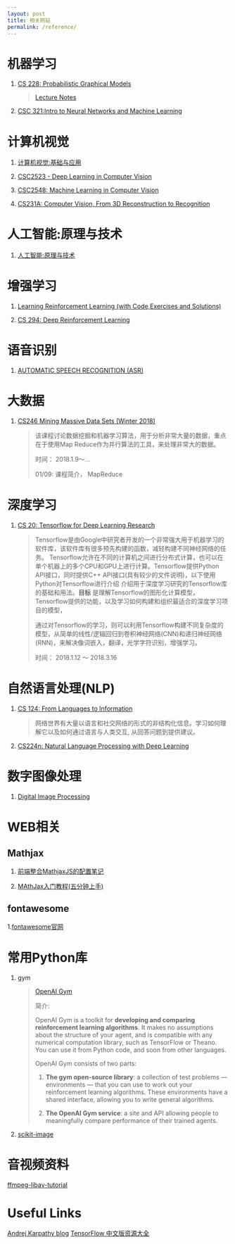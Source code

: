 ```yaml
---
layout: post
title: 相关网站
permalink: /reference/
---
```


# 机器学习

1. [CS 228: Probabilistic Graphical Models](http://cs.stanford.edu/~ermon/cs228/)

    > [Lecture Notes](https://ermongroup.github.io/cs228-notes/)

2. [CSC 321:Intro to Neural Networks and Machine Learning](http://www.cs.toronto.edu/~rgrosse/courses/csc321_2018/)

# 计算机视觉

1. [计算机视觉:基础与应用](http://vision.stanford.edu/teaching/cs131_fall1718/)

2. [CSC2523 - Deep Learning in Computer Vision](http://www.cs.utoronto.ca/~fidler/teaching/2015/CSC2523.html)

3. [CSC2548: Machine Learning in Computer Vision](http://www.cs.utoronto.ca/~fidler/teaching/2018/CSC2548.html)

4. [CS231A: Computer Vision, From 3D Reconstruction to Recognition](http://web.stanford.edu/class/cs231a/)

# 人工智能:原理与技术

1. [人工智能:原理与技术](http://web.stanford.edu/class/cs221/)

# 增强学习

1. [Learning Reinforcement Learning (with Code,Exercises and Solutions)](http://www.wildml.com/2016/10/learning-reinforcement-learning/)

2. [CS 294: Deep Reinforcement Learning](http://rll.berkeley.edu/deeprlcourse/)

# 语音识别

1. [AUTOMATIC SPEECH RECOGNITION (ASR)](http://www.inf.ed.ac.uk/teaching/courses/asr/)

# 大数据

1. [CS246 Mining Massive Data Sets (Winter 2018)](http://web.stanford.edu/class/cs246/)

    >该课程讨论数据挖掘和机器学习算法，用于分析非常大量的数据，重点在于使用Map Reduce作为并行算法的工具，来处理非常大的数据。
    >
    >时间： 2018.1.9～...
    >
    >01/09: 课程简介， MapReduce

# 深度学习

1. [CS 20: Tensorflow for Deep Learning Research](https://web.stanford.edu/class/cs20si/)

    > Tensorflow是由Google中研究者开发的一个非常强大用于机器学习的软件库，该软件库有很多预先构建的函数，减轻构建不同神经网络的任务。
    > Tensorflow允许在不同的计算机之间进行分布式计算，也可以在单个机器上的多个CPU和GPU上进行计算。Tensorflow提供Python API接口，同时提供C++ API接口(具有较少的文件说明)，以下使用Python对Tensorflow进行介绍
    > 介绍用于深度学习研究的Tensorflow库的基础和用法。**目标** 是理解Tensorflow的图形化计算模型，Tensorflow提供的功能，以及学习如何构建和组织最适合的深度学习项目的模型，
    >
    > 通过对Tensorflow的学习，则可以利用Tensorflow构建不同复杂度的模型，从简单的线性/逻辑回归到卷积神经网络(CNN)和递归神经网络(RNN)，来解决像词嵌入，翻译，光学字符识别，增强学习。
    >
    > 时间： 2018.1.12 ～ 2018.3.16
    >

# 自然语言处理(NLP)

1. [CS 124: From Languages to Information](http://web.stanford.edu/class/cs124/)

    > 网络世界有大量以语言和社交网络的形式的非结构化信息。学习如何理解它以及如何通过语言与人类交互, 从回答问题到提供建议。
    >

2. [CS224n: Natural Language Processing with Deep Learning](http://web.stanford.edu/class/cs224n/)


# 数字图像处理

1. [Digital Image Processing](https://web.stanford.edu/class/ee368/handouts.html)

# WEB相关

## Mathjax

1. [前端整合MathjaxJS的配置笔记](https://www.cnblogs.com/tianshifu/p/6388391.html)

2. [MAthJax入门教程(五分钟上手)](https://www.cnblogs.com/bobofuns/p/6829920.html)

## fontawesome

1.[fontawesome官网](http://fontawesome.dashgame.com/)


# 常用Python库

1. gym

    > [OpenAI Gym](https://gym.openai.com/docs/)
    >
    > 简介:
    >
    >OpenAI Gym is a toolkit for **developing and comparing reinforcement learning algorithms**. It makes no assumptions about the structure of your agent, and is compatible with any numerical computation library, such as TensorFlow or Theano. You can use it from Python code, and soon from other languages.
    >
    > OpenAI Gym consists of two parts:
    >
    > 1. **The gym open-source library**: a collection of test problems — environments — that you can use to work out your reinforcement learning algorithms. These environments have a shared interface, allowing you to write general algorithms.
    >
    > 2. **The OpenAI Gym service**: a site and API allowing people to meaningfully compare performance of their trained agents.

2. [scikit-image](http://www.scipy-lectures.org/packages/scikit-image/)

# 音视频资料

[ffmpeg-libav-tutorial](https://github.com/leandromoreira/ffmpeg-libav-tutorial)

# Useful Links

[Andrej Karpathy blog](http://karpathy.github.io/)
[TensorFlow 中文版资源大全](http://whosmall.com/?post=322)

